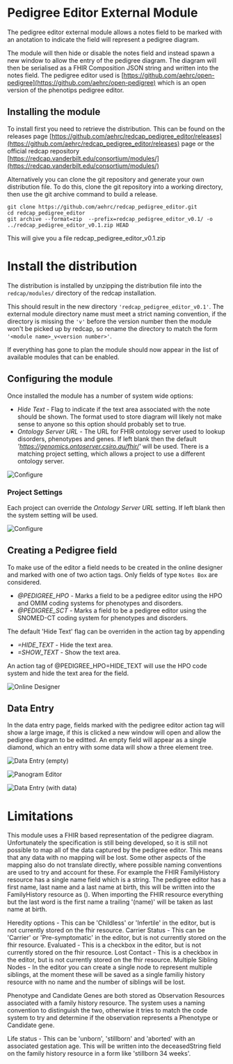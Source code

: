 # Pedigree Editor External Module

The pedigree editor external module allows a notes field to be marked with an anotation to indicate the field will represent a pedigree diagram.

The module will then hide or disable the notes field and instead spawn a new window to allow the entry of the pedigree diagram. The diagram will then be serialised as a FHIR Composition JSON string and written into the notes field. 
The pedigree editor used is [https://github.com/aehrc/open-pedigree](https://github.com/aehrc/open-pedigree) which is an open version of the phenotips pedigree editor.


## Installing the module

To install first you need to retrieve the distribution. This can be found on the releases page [https://github.com/aehrc/redcap_pedigree_editor/releases](https://github.com/aehrc/redcap_pedigree_editor/releases) page or 
the official redcap repository [https://redcap.vanderbilt.edu/consortium/modules/](https://redcap.vanderbilt.edu/consortium/modules/)

Alternatively you can clone the git repository and generate your own distribution file. To do this, clone the git repository into a working directory, then use the git archive command to build a release.
```
git clone https://github.com/aehrc/redcap_pedigree_editor.git
cd redcap_pedigree_editor
git archive --format=zip  --prefix=redcap_pedigree_editor_v0.1/ -o ../redcap_pedigree_editor_v0.1.zip HEAD
```

This will give you a file redcap_pedigree_editor_v0.1.zip

# Install the distribution

The distribution is installed by unzipping the distribution file into the `redcap/modules/` directory of the redcap installation.

This should result in the new directory `'redcap_pedigree_editor_v0.1'`. The external module directory name must meet a strict naming
convention, if the directory is missing the `'v'` before the version number then the module won't be picked up by redcap, so rename
the directory to match the form `'<module name>_v<version number>'`.

If everything has gone to plan the module should now appear in the list of available modules that can be enabled.

## Configuring the module

Once installed the module has a number of system wide options:

 - *Hide Text* - Flag to indicate if the text area associated with the note should be shown. The format used to store diagram will likely not make sense to anyone so this option should probably set to true.
 - *Ontology Server URL* - The URL for FHIR ontology server used to lookup disorders, phenotypes and genes. If left blank then the default *'https://genomics.ontoserver.csiro.au/fhir/'* will be used. There is a matching project setting, which allows a project to use a different ontology server.
 
![Configure](documentation/system_settings.png)

### Project Settings

Each project can override the *Ontology Server URL* setting. If left blank then the system setting will be used.

![Configure](documentation/project_settings.png)

## Creating a Pedigree field
To make use of the editor a field needs to be created in the online designer and marked with one of two action tags. Only fields of type `Notes Box` are considered.
  - *@PEDIGREE_HPO* - Marks a field to be a pedigree editor using the HPO and OMIM coding systems for phenotypes and disorders.
  - *@PEDIGREE_SCT* - Marks a field to be a pedigree editor using the SNOMED-CT coding system for phenotypes and disorders.

The default 'Hide Text' flag can be overriden in the action tag by appending
  - *=HIDE_TEXT* - Hide the text area.
  - *=SHOW_TEXT* - Show the text area.

An action tag of @PEDIGREE_HPO=HIDE_TEXT will use the HPO code system and hide the text area for the field.

![Online Designer](documentation/designer.png)


## Data Entry

In the data entry page, fields marked with the pedigree editor action tag will show a large image, if this is clicked a new window will open and allow the pedigree diagram to be editted. An empty field will appear as a single diamond, which an entry with some data will show a three element tree.

![Data Entry (empty)](documentation/data_entry_r_1.png)

![Panogram Editor](documentation/panogram.png)

![Data Entry (with data)](documentation/data_entry_r_2.png)

# Limitations

This module uses a FHIR based representation of the pedigree diagram. Unfortunately the specification is still being
developed, so it is still not possible to map all of the data captured by the pedigree editor. This means that any 
data with no mapping will be lost. Some other aspects of the mapping also do not translate directly, where possible
naming conventions are used to try and account for these. For example the FHIR FamilyHistory resource has a single
name field which is a string. The pedigree editor has a first name, last name and a last name at birth, this will
be written into the FamilyHistory resource as <first name> <last name> (<last name at birth>). When importing the FHIR
resource everything but the last word is the first name a trailing '(name)' will be taken as last name at birth.

Heredity options - This can be 'Childless' or 'Infertile' in the editor, but is not currently stored on the fhir resource.
Carrier Status - This can be 'Carrier' or 'Pre-symptomatic' in the editor, but is not currently stored on the fhir resource.
Evaluated - This is a checkbox in the editor, but is not currently stored on the fhir resource.
Lost Contact - This is a checkbox in the editor, but is not currently stored on the fhir resource. 
Multiple Sibling Nodes - In the editor you can create a single node to represent multiple siblings, at the moment these
will be saved as a single familiy history resource with no name and the number of siblings will be lost.

Phenotype and Candidate Genes are both stored as Observation Resources associated with a family history resource. The
system uses a naming convention to distinguish the two, otherwise it tries to match the code system to try and determine
if the observation represents a Phenotype or Candidate gene.

Life status - This can be 'unborn', 'stillborn' and 'aborted' with an associated gestation age. This will be written into
the deceasedString field on the family history resource in a form like 'stillborn 34 weeks'.